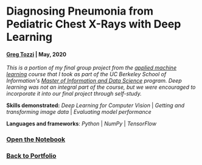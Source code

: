 # Diagnosing Pneumonia from Pediatric Chest X-Rays with Deep Learning

#### [Greg Tozzi](https://www.linkedin.com/in/gregorytozzi/) | May, 2020

*This is a portion of my final group project from the [applied machine learning](https://www.ischool.berkeley.edu/courses/datasci/207) course that I took as part of the UC Berkeley School of Information's [Master of Information and Data Science](https://datascience.berkeley.edu) program.  Deep learning was not an integral part of the course, but we were encouraged to incorporate it into our final project through self-study.*


**Skills demonstrated:** *Deep Learning for Computer Vision* | *Getting and transforming image data* | *Evaluating model performance*

**Languages and frameworks**: *Python* | *NumPy* | *TensorFlow*

### [Open the Notebook](https://github.com/gregtozzi/diagnosing_pneumonia/blob/master/Diagnosing_Pneumonia_from_Pediatric_Chest_X_Rays.ipynb)

### [Back to Portfolio](https://github.com/gregtozzi/portfolio)
